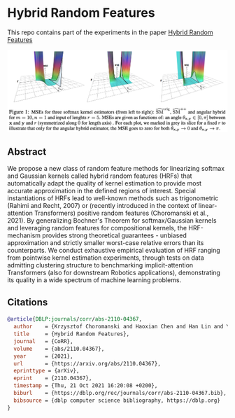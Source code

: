 
# Hybrid Random Features

This repo contains part of the experiments in the paper [Hybrid Random Features](https://arxiv.org/abs/2110.04367)


<img src="https://github.com/HL-hanlin/HRF_ICLR2022/blob/main/img/hrf.jpg" width="800px"></img>


## Abstract

We propose a new class of random feature methods for linearizing softmax and Gaussian kernels called hybrid random features (HRFs) that automatically adapt the quality of kernel estimation to provide most accurate approximation in the defined regions of interest. Special instantiations of HRFs lead to well-known methods such as trigonometric (Rahimi and Recht, 2007) or (recently introduced in the context of linear-attention Transformers) positive random features (Choromanski et al., 2021). By generalizing Bochner's Theorem for softmax/Gaussian kernels and leveraging random features for compositional kernels, the HRF-mechanism provides strong theoretical guarantees - unbiased approximation and strictly smaller worst-case relative errors than its counterparts. We conduct exhaustive empirical evaluation of HRF ranging from pointwise kernel estimation experiments, through tests on data admitting clustering structure to benchmarking implicit-attention Transformers (also for downstream Robotics applications), demonstrating its quality in a wide spectrum of machine learning problems.


## Citations

```bibtex
@article{DBLP:journals/corr/abs-2110-04367,
  author    = {Krzysztof Choromanski and Haoxian Chen and Han Lin and Yuanzhe Ma and Arijit Sehanobish and Deepali Jain and Michael S. Ryoo and Jake Varley and  Andy Zeng and Valerii Likhosherstov and Dmitry Kalashnikov and Vikas Sindhwani and Adrian Weller},
  title     = {Hybrid Random Features},
  journal   = {CoRR},
  volume    = {abs/2110.04367},
  year      = {2021},
  url       = {https://arxiv.org/abs/2110.04367},
  eprinttype = {arXiv},
  eprint    = {2110.04367},
  timestamp = {Thu, 21 Oct 2021 16:20:08 +0200},
  biburl    = {https://dblp.org/rec/journals/corr/abs-2110-04367.bib},
  bibsource = {dblp computer science bibliography, https://dblp.org}
}
```
